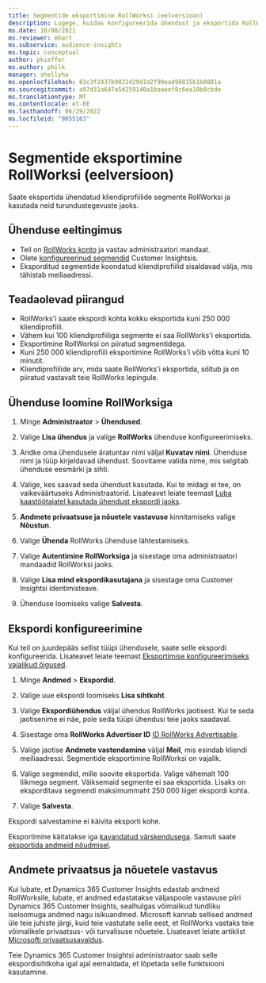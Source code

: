 ```yaml
---
title: Segmentide eksportimine RollWorksi (eelversioon)
description: Lugege, kuidas konfigureerida ühendust ja eksportida RollWorksi.
ms.date: 10/08/2021
ms.reviewer: mhart
ms.subservice: audience-insights
ms.topic: conceptual
author: pkieffer
ms.author: philk
manager: shellyha
ms.openlocfilehash: 83c3f2437b9822d29d1d2f99ead96815b1b0881a
ms.sourcegitcommit: a97d31a647a5d259140a1baaeef8c6ea10b8cbde
ms.translationtype: MT
ms.contentlocale: et-EE
ms.lasthandoff: 06/29/2022
ms.locfileid: "9055163"
---
```

# <a name="export-segments-to-rollworks-preview"></a>Segmentide eksportimine RollWorksi (eelversioon)

Saate eksportida ühendatud kliendiprofiilide segmente RollWorksi ja kasutada neid turundustegevuste jaoks. 

## <a name="prerequisites-for-a-connection"></a>Ühenduse eeltingimus

-   Teil on [RollWorks konto](https://www.rollworks.com/) ja vastav administraatori mandaat.
-   Olete [konfigureerinud segmendid](segments.md) Customer Insightsis.
-   Eksporditud segmentide koondatud kliendiprofiilid sisaldavad välja, mis tähistab meiliaadressi.

## <a name="known-limitations"></a>Teadaolevad piirangud

- RollWorks'i saate ekspordi kohta kokku eksportida kuni 250 000 kliendiprofiili.
- Vähem kui 100 kliendiprofiiliga segmente ei saa RollWorks'i eksportida. 
- Eksportimine RollWorksi on piiratud segmentidega.
- Kuni 250 000 kliendiprofiili eksportimine RollWorks'i võib võtta kuni 10 minutit. 
- Kliendiprofiilide arv, mida saate RollWorks'i eksportida, sõltub ja on piiratud vastavalt teie RollWorks lepingule.

## <a name="set-up-connection-to-rollworks"></a>Ühenduse loomine RollWorksiga

1. Minge **Administraator** > **Ühendused**.

1. Valige **Lisa ühendus** ja valige **RollWorks** ühenduse konfigureerimiseks.

1. Andke oma ühendusele äratuntav nimi väljal **Kuvatav nimi**. Ühenduse nimi ja tüüp kirjeldavad ühendust. Soovitame valida nime, mis selgitab ühenduse eesmärki ja sihti.

1. Valige, kes saavad seda ühendust kasutada. Kui te midagi ei tee, on vaikeväärtuseks Administraatorid. Lisateavet leiate teemast [Luba kaastöötajatel kasutada ühendust ekspordi jaoks](connections.md#allow-contributors-to-use-a-connection-for-exports).

1. **Andmete privaatsuse ja nõuetele vastavuse** kinnitamiseks valige **Nõustun**.

1. Valige **Ühenda** RollWorks ühenduse lähtestamiseks.

1. Valige **Autentimine RollWorksiga** ja sisestage oma administraatori mandaadid RollWorksi jaoks.

1. Valige **Lisa mind ekspordikasutajana** ja sisestage oma Customer Insightsi identimisteave.

1. Ühenduse loomiseks valige **Salvesta**.

## <a name="configure-an-export"></a>Ekspordi konfigureerimine

Kui teil on juurdepääs sellist tüüpi ühendusele, saate selle ekspordi konfigureerida. Lisateavet leiate teemast [Eksportimise konfigureerimiseks vajalikud õigused](export-destinations.md#set-up-a-new-export).

1. Minge **Andmed** > **Ekspordid**.

1. Valige uue ekspordi loomiseks **Lisa sihtkoht**.

1. Valige **Ekspordiühendus** väljal ühendus RollWorks jaotisest. Kui te seda jaotisenime ei näe, pole seda tüüpi ühendusi teie jaoks saadaval.

1. Sisestage oma **RollWorks Advertiser ID** [ID RollWorks Advertisable](https://help.adroll.com/hc/articles/212011838-Advertiser-Profiles).

1. Valige jaotise **Andmete vastendamine** väljal **Meil**, mis esindab kliendi meiliaadressi. Segmentide eksportimine RollWorksi on vajalik.

1. Valige segmendid, mille soovite eksportida. Valige vähemalt 100 liikmega segment. Väiksemaid segmente ei saa eksportida. Lisaks on eksporditava segmendi maksimummaht 250 000 liiget ekspordi kohta. 

1. Valige **Salvesta**.

Ekspordi salvestamine ei käivita eksporti kohe.

Eksportimine käitatakse iga [kavandatud värskendusega](system.md#schedule-tab). Samuti saate [eksportida andmeid nõudmisel](export-destinations.md#run-exports-on-demand). 


## <a name="data-privacy-and-compliance"></a>Andmete privaatsus ja nõuetele vastavus

Kui lubate, et Dynamics 365 Customer Insights edastab andmeid RollWorksile, lubate, et andmed edastatakse väljaspoole vastavuse piiri Dynamics 365 Customer Insights, sealhulgas võimalikud tundliku iseloomuga andmed nagu isikuandmed. Microsoft kannab sellised andmed üle teie juhiste järgi, kuid teie vastutate selle eest, et RollWorks vastaks teie võimalikele privaatsus- või turvalisuse nõuetele. Lisateavet leiate artiklist [Microsofti privaatsusavaldus](https://go.microsoft.com/fwlink/?linkid=396732).

Teie Dynamics 365 Customer Insightsi administraator saab selle ekspordisihtkoha igal ajal eemaldada, et lõpetada selle funktsiooni kasutamine.
